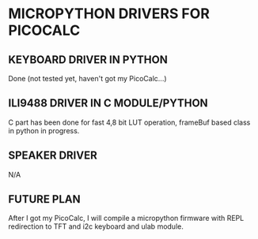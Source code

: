 # MICROPYTHON DRIVERS FOR PICOCALC

## KEYBOARD DRIVER IN PYTHON  
Done (not tested yet, haven't got my PicoCalc...)

## ILI9488 DRIVER IN C MODULE/PYTHON  
C part has been done for fast 4,8 bit LUT operation, frameBuf based class in python in progress.

## SPEAKER DRIVER  
N/A

## FUTURE PLAN  
After I got my PicoCalc, I will compile a micropython firmware with REPL redirection to TFT and i2c keyboard and ulab module.
